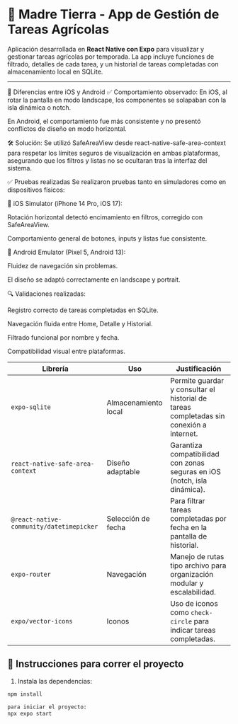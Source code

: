 # 🌱 Madre Tierra - App de Gestión de Tareas Agrícolas

Aplicación desarrollada en **React Native con Expo** para visualizar y gestionar tareas agrícolas por temporada. La app incluye funciones de filtrado, detalles de cada tarea, y un historial de tareas completadas con almacenamiento local en SQLite.

---

📱 Diferencias entre iOS y Android
✅ Comportamiento observado:
En iOS, al rotar la pantalla en modo landscape, los componentes se solapaban con la isla dinámica o notch.

En Android, el comportamiento fue más consistente y no presentó conflictos de diseño en modo horizontal.

🛠️ Solución:
Se utilizó SafeAreaView desde react-native-safe-area-context para respetar los límites seguros de visualización en ambas plataformas, asegurando que los filtros y listas no se ocultaran tras la interfaz del sistema.

✅ Pruebas realizadas
Se realizaron pruebas tanto en simuladores como en dispositivos físicos:

📱 iOS Simulator (iPhone 14 Pro, iOS 17):

Rotación horizontal detectó encimamiento en filtros, corregido con SafeAreaView.

Comportamiento general de botones, inputs y listas fue consistente.

🤖 Android Emulator (Pixel 5, Android 13):

Fluidez de navegación sin problemas.

El diseño se adaptó correctamente en landscape y portrait.

🔍 Validaciones realizadas:

Registro correcto de tareas completadas en SQLite.

Navegación fluida entre Home, Detalle y Historial.

Filtrado funcional por nombre y fecha.

Compatibilidad visual entre plataformas.


| Librería                                 | Uso                  | Justificación                                                                           |
| ---------------------------------------- | -------------------- | --------------------------------------------------------------------------------------- |
| `expo-sqlite`                            | Almacenamiento local | Permite guardar y consultar el historial de tareas completadas sin conexión a internet. |
| `react-native-safe-area-context`         | Diseño adaptable     | Garantiza compatibilidad con zonas seguras en iOS (notch, isla dinámica).               |
| `@react-native-community/datetimepicker` | Selección de fecha   | Para filtrar tareas completadas por fecha en la pantalla de historial.                  |
| `expo-router`                            | Navegación           | Manejo de rutas tipo archivo para organización modular y escalabilidad.                 |
| `expo/vector-icons`                      | Iconos               | Uso de iconos como `check-circle` para indicar tareas completadas.                      |



## 🚀 Instrucciones para correr el proyecto

1. Instala las dependencias:

```bash
npm install

para iniciar el proyecto:
npx expo start

